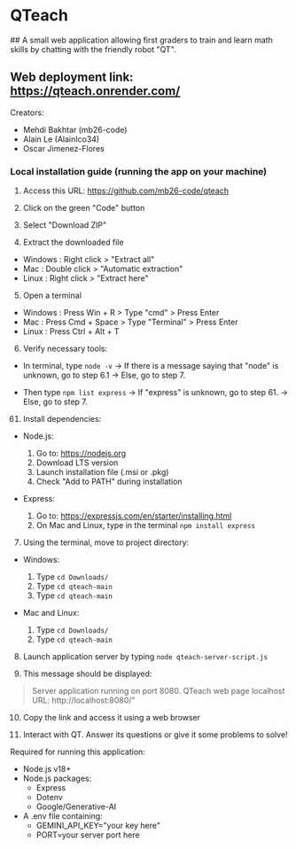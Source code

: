 # QTeach


## A small web application allowing first graders to train and learn math skills by chatting with the friendly robot "QT".

## Web deployment link: https://qteach.onrender.com/

Creators: 
- Mehdi Bakhtar (mb26-code)
- Alain Le (AlainIco34)
- Oscar Jimenez-Flores


### Local installation guide (running the app on your machine)

1. Access this URL: https://github.com/mb26-code/qteach

2. Click on the green "Code" button

3. Select "Download ZIP"

4. Extract the downloaded file
  - Windows : Right click > "Extract all"
  - Mac : Double click > "Automatic extraction"
  - Linux : Right click > "Extract here"

5. Open a terminal
  - Windows : Press Win + R > Type "cmd" > Press Enter
  - Mac : Press Cmd + Space > Type "Terminal" > Press Enter
  - Linux : Press Ctrl + Alt + T

6. Verify necessary tools:
  - In terminal, type `node -v`
   -> If there is a message saying that "node" is unknown, go to step 6.1
   -> Else, go to step 7.

  - Then type `npm list express`
   -> If "express" is unknown, go to step 61.
   -> Else, go to step 7.

61. Install dependencies:
  - Node.js:
    1. Go to: https://nodejs.org
    2. Download LTS version
    3. Launch installation file (.msi or .pkg)
    4. Check "Add to PATH" during installation

  - Express:
    1. Go to: https://expressjs.com/en/starter/installing.html
    2. On Mac and Linux, type in the terminal `npm install express`

7. Using the terminal, move to project directory:
  - Windows:
      1. Type `cd Downloads/`
      2. Type `cd qteach-main`
      3. Type `cd qteach-main`

  - Mac and Linux:
      1. Type `cd Downloads/`
      2. Type `cd qteach-main`

8. Launch application server by typing `node qteach-server-script.js`

9. This message should be displayed:
> Server application running on port 8080.
QTeach web page localhost URL: http://localhost:8080/"

10. Copy the link and access it using a web browser
  
11. Interact with QT. Answer its questions or give it some problems to solve!



Required for running this application:
- Node.js v18+
- Node.js packages:
  - Express
  - Dotenv
  - Google/Generative-AI
- A .env file containing:
  - GEMINI_API_KEY="your key here"
  - PORT=your server port here

